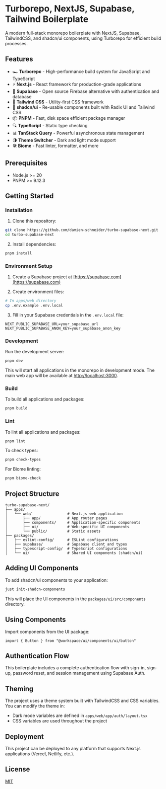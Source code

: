 # Turborepo, NextJS, Supabase, Tailwind Boilerplate

A modern full-stack monorepo boilerplate with NextJS, Supabase, TailwindCSS, and shadcn/ui components, using Turborepo for efficient build processes.

## Features

- 🏎️ **Turborepo** - High-performance build system for JavaScript and TypeScript
- ⚡ **Next.js** - React framework for production-grade applications
- 🔐 **Supabase** - Open source Firebase alternative with authentication and database
- 💅 **Tailwind CSS** - Utility-first CSS framework
- 🧩 **shadcn/ui** - Re-usable components built with Radix UI and Tailwind CSS
- 📦 **PNPM** - Fast, disk space efficient package manager
- 🔍 **TypeScript** - Static type checking
- 📊 **TanStack Query** - Powerful asynchronous state management
- 🌗 **Theme Switcher** - Dark and light mode support
- 🛠️ **Biome** - Fast linter, formatter, and more

## Prerequisites

- Node.js >= 20
- PNPM >= 9.12.3

## Getting Started

### Installation

1. Clone this repository:

```bash
git clone https://github.com/damien-schneider/turbo-supabase-next.git
cd turbo-supabase-next
```

2. Install dependencies:

```bash
pnpm install
```

### Environment Setup

1. Create a Supabase project at [https://supabase.com](https://supabase.com)

2. Create environment files:

```bash
# In apps/web directory
cp .env.example .env.local
```

3. Fill in your Supabase credentials in the `.env.local` file:

```
NEXT_PUBLIC_SUPABASE_URL=your_supabase_url
NEXT_PUBLIC_SUPABASE_ANON_KEY=your_supabase_anon_key
```

### Development

Run the development server:

```bash
pnpm dev
```

This will start all applications in the monorepo in development mode. The main web app will be available at [http://localhost:3000](http://localhost:3000).

### Build

To build all applications and packages:

```bash
pnpm build
```

### Lint

To lint all applications and packages:

```bash
pnpm lint
```

To check types:

```bash
pnpm check-types
```

For Biome linting:

```bash
pnpm biome-check
```

## Project Structure

```
turbo-supabase-next/
├── apps/
│   └── web/                # Next.js web application
│       ├── app/            # App router pages
│       ├── components/     # Application-specific components
│       ├── ui/             # Web-specific UI components
│       └── public/         # Static assets
├── packages/
│   ├── eslint-config/      # ESLint configurations
│   ├── supabase/           # Supabase client and types
│   ├── typescript-config/  # TypeScript configurations
│   └── ui/                 # Shared UI components (shadcn/ui)
```

## Adding UI Components

To add shadcn/ui components to your application:

```bash
just init-shadcn-components
```

This will place the UI components in the `packages/ui/src/components` directory.

## Using Components

Import components from the UI package:

```tsx
import { Button } from "@workspace/ui/components/ui/button"
```

## Authentication Flow

This boilerplate includes a complete authentication flow with sign-in, sign-up, password reset, and session management using Supabase Auth.

## Theming

The project uses a theme system built with TailwindCSS and CSS variables. You can modify the theme in:

- Dark mode variables are defined in `apps/web/app/auth/layout.tsx`
- CSS variables are used throughout the project

## Deployment

This project can be deployed to any platform that supports Next.js applications (Vercel, Netlify, etc.).

## License

[MIT](LICENSE)